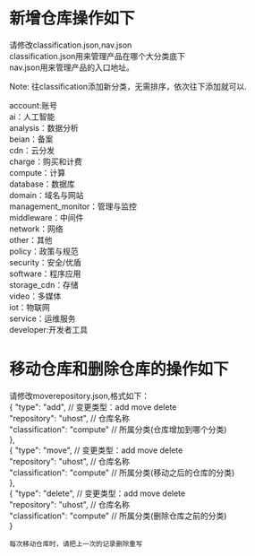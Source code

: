 # 新增仓库操作如下
请修改classification.json,nav.json<br/>
classification.json用来管理产品在哪个大分类底下<br/>nav.json用来管理产品的入口地址。<br/>



Note: 往classification添加新分类，无需排序，依次往下添加就可以.<br/>

account:账号<br/>
ai：人工智能<br/>
analysis：数据分析<br/>
beian：备案<br/>
cdn：云分发<br/>
charge：购买和计费<br/>
compute：计算<br/>
database：数据库<br/>
domain：域名与网站<br/>
management_monitor：管理与监控<br/>
middleware：中间件<br/>
network：网络<br/>
other：其他<br/>
policy：政策与规范<br/>
security：安全/优盾<br/>
software：程序应用<br/>
storage_cdn：存储<br/>
video：多媒体<br/>
iot：物联网<br/>
service：运维服务<br/>
developer:开发者工具<br/>


# 移动仓库和删除仓库的操作如下
请修改moverepository.json,格式如下：<br/>
{
    "type": "add", // 变更类型：add move delete <br/>
    "repository": "uhost", // 仓库名称<br/>
    "classification": "compute" // 所属分类(仓库增加到哪个分类)<br/>
},<br/>
{
    "type": "move", // 变更类型：add move delete<br/>
    "repository": "uhost", // 仓库名称<br/>
    "classification": "compute" // 所属分类(移动之后的仓库的分类)<br/>
},<br/>
{
    "type": "delete", // 变更类型：add move delete<br/>
    "repository": "uhost", // 仓库名称<br/>
    "classification": "compute" // 所属分类(删除仓库之前的分类)<br/>
}<br/>

    每次移动仓库时，请把上一次的记录删除重写

